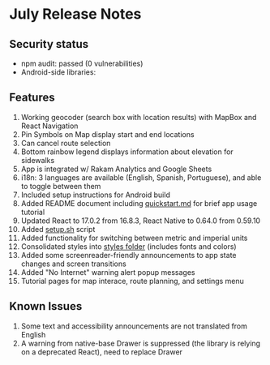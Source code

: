 # July Release Notes

## Security status
- npm audit: passed (0 vulnerabilities)
- Android-side libraries: 

## Features
1. Working geocoder (search box with location results) with MapBox and React Navigation
2. Pin Symbols on Map display start and end locations
3. Can cancel route selection
4. Bottom rainbow legend displays information about elevation for sidewalks
5. App is integrated w/ Rakam Analytics and Google Sheets
6. i18n: 3 languages are available (English, Spanish, Portuguese), and able to toggle between them
7. Included setup instructions for Android build
8. Added README document including [quickstart.md](docs/quickstart.md) for brief app usage tutorial
9. Updated React to 17.0.2 from 16.8.3, React Native to 0.64.0 from 0.59.10
10. Added [setup.sh](setup.sh) script
11. Added functionality for switching between metric and imperial units 
12. Consolidated styles into [styles folder](src/styles/index.js) (includes fonts and colors)
13. Added some screenreader-friendly announcements to app state changes and screen transitions
14. Added "No Internet" warning alert popup messages
15. Tutorial pages for map interace, route planning, and settings menu

## Known Issues
1. Some text and accessibility announcements are not translated from English
2. A warning from native-base Drawer is suppressed (the library is relying on a deprecated React), need to replace Drawer